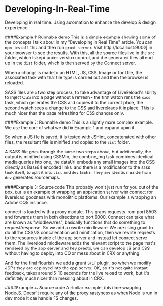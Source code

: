 # Developing-In-Real-Time
Developing in real time. Using automation to enhance the develop &amp; design experience.

####Example 1: Runnable demo
This is a simple example showing some of the concepts I talk about in my "Developing in Real Time" article. You can `npm install` this and then run `grunt server`. Visit http://localhost:9000] in your browser to see the results.
With this, all the source files live in the `src` folder, which is kept under version control, and the generated files all end up in the `dist` folder, which is then served by the Connect server.

When a change is made to an  HTML, JS, CSS, Image or font file, the associated task with that file type is carried out and then the browser is reloaded.

SASS files are a two step process, to take advantage of LiveReload's ability to inject CSS into a page without a refresh - the first watch runs the `sass` task, which generates the CSS and copies it to the correct place, the second watch sees a change to the CSS and livereloads it in place. This is much nicer than the page refreshing for CSS changes only.

####Example 2: Runnable demo 
This is a slightly more complex example. We use the core of what we did in Example 1 and expand upon it.

So when a JS file is saved, it is tested with JSHint, concatenated with other files, the resultant file is minified and copied to the `dist` folder.

A SASS file goes through the same two steps above, but additionally, the output is minified using CSSMin, the combine_mq task combines identical media queries into one, the dataUri embeds any small images into the CSS directly as Base64 encoded links, and there is a modification to the sass task itself, to split it into `dist` and `dev` tasks. They are identical aside from `dev` generates sourcemaps.

####Example 3: Source code
This probably won't just run for you out of the box, but is an example of wrapping an application server with connect for livereload goodness with monolithic platforms. Our example is wrapping an Adobe CQ5 instance.

connect is loaded with a proxy module. This grabs requests from port 8503 and forwards them in both directions to port 9000. Connect can take what are known as "Middlewares", basically functions that do something to request/response. So we add a rewrite middleware. We are using grunt to do all the CSS/JS concatenation and minification, then we rewrite requests to the resources inside of the app server and instead let connect serve them. The livereload middleware adds the relevant script to the page that's rendered by the app server and hey presto, we can develop JS and CSS without having to deploy into CQ or mess about in CRX or anything.

And for the final flourish, we add a grunt `SVLT` plugin, so when we modify JSPs they are deployed into the app server. OK, so it's not quite instant feedback, takes around 5-10 seconds for the live reload to work, but it's definitely much nicer than messing about in CRX.

####Example 4: Source code
A similar example, this time wrapping NodeJS. Doesn't require any of the proxy nastyness as when Node is run in dev mode it can handle FS changes.